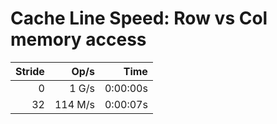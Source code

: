 # Cache Line Speed: Row vs Col memory access

|Stride|Op/s   |Time    |
|-----:|------:|-------:|
|     0|  1 G/s|0:00:00s|
|    32|114 M/s|0:00:07s|

